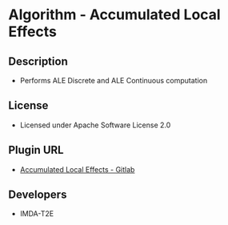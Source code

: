 # Algorithm - Accumulated Local Effects

## Description
* Performs ALE Discrete and ALE Continuous computation

## License
* Licensed under Apache Software License 2.0

## Plugin URL
* [Accumulated Local Effects - Gitlab](https://gitlab.com/imda_dsl/t2po/ai-verify/ai-verify-stock-plugins/aiverify.stock.algorithms.accumulated_local_effects)

## Developers
* IMDA-T2E